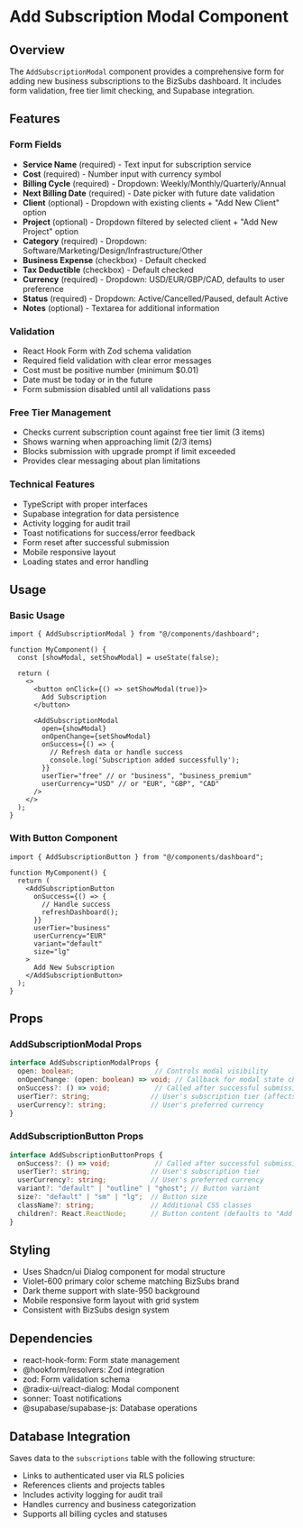 # Add Subscription Modal Component

## Overview
The `AddSubscriptionModal` component provides a comprehensive form for adding new business subscriptions to the BizSubs dashboard. It includes form validation, free tier limit checking, and Supabase integration.

## Features

### Form Fields
- **Service Name** (required) - Text input for subscription service
- **Cost** (required) - Number input with currency symbol
- **Billing Cycle** (required) - Dropdown: Weekly/Monthly/Quarterly/Annual
- **Next Billing Date** (required) - Date picker with future date validation
- **Client** (optional) - Dropdown with existing clients + "Add New Client" option
- **Project** (optional) - Dropdown filtered by selected client + "Add New Project" option
- **Category** (required) - Dropdown: Software/Marketing/Design/Infrastructure/Other
- **Business Expense** (checkbox) - Default checked
- **Tax Deductible** (checkbox) - Default checked
- **Currency** (required) - Dropdown: USD/EUR/GBP/CAD, defaults to user preference
- **Status** (required) - Dropdown: Active/Cancelled/Paused, default Active
- **Notes** (optional) - Textarea for additional information

### Validation
- React Hook Form with Zod schema validation
- Required field validation with clear error messages
- Cost must be positive number (minimum $0.01)
- Date must be today or in the future
- Form submission disabled until all validations pass

### Free Tier Management
- Checks current subscription count against free tier limit (3 items)
- Shows warning when approaching limit (2/3 items)
- Blocks submission with upgrade prompt if limit exceeded
- Provides clear messaging about plan limitations

### Technical Features
- TypeScript with proper interfaces
- Supabase integration for data persistence
- Activity logging for audit trail
- Toast notifications for success/error feedback
- Form reset after successful submission
- Mobile responsive layout
- Loading states and error handling

## Usage

### Basic Usage
```tsx
import { AddSubscriptionModal } from "@/components/dashboard";

function MyComponent() {
  const [showModal, setShowModal] = useState(false);

  return (
    <>
      <button onClick={() => setShowModal(true)}>
        Add Subscription
      </button>
      
      <AddSubscriptionModal
        open={showModal}
        onOpenChange={setShowModal}
        onSuccess={() => {
          // Refresh data or handle success
          console.log('Subscription added successfully');
        }}
        userTier="free" // or "business", "business_premium"
        userCurrency="USD" // or "EUR", "GBP", "CAD"
      />
    </>
  );
}
```

### With Button Component
```tsx
import { AddSubscriptionButton } from "@/components/dashboard";

function MyComponent() {
  return (
    <AddSubscriptionButton
      onSuccess={() => {
        // Handle success
        refreshDashboard();
      }}
      userTier="business"
      userCurrency="EUR"
      variant="default"
      size="lg"
    >
      Add New Subscription
    </AddSubscriptionButton>
  );
}
```

## Props

### AddSubscriptionModal Props
```typescript
interface AddSubscriptionModalProps {
  open: boolean;                    // Controls modal visibility
  onOpenChange: (open: boolean) => void; // Callback for modal state changes
  onSuccess?: () => void;           // Called after successful submission
  userTier?: string;               // User's subscription tier (affects limits)
  userCurrency?: string;           // User's preferred currency
}
```

### AddSubscriptionButton Props
```typescript
interface AddSubscriptionButtonProps {
  onSuccess?: () => void;           // Called after successful submission
  userTier?: string;               // User's subscription tier
  userCurrency?: string;           // User's preferred currency
  variant?: "default" | "outline" | "ghost"; // Button variant
  size?: "default" | "sm" | "lg";  // Button size
  className?: string;              // Additional CSS classes
  children?: React.ReactNode;      // Button content (defaults to "Add Subscription")
}
```

## Styling
- Uses Shadcn/ui Dialog component for modal structure
- Violet-600 primary color scheme matching BizSubs brand
- Dark theme support with slate-950 background
- Mobile responsive form layout with grid system
- Consistent with BizSubs design system

## Dependencies
- react-hook-form: Form state management
- @hookform/resolvers: Zod integration
- zod: Form validation schema
- @radix-ui/react-dialog: Modal component
- sonner: Toast notifications
- @supabase/supabase-js: Database operations

## Database Integration
Saves data to the `subscriptions` table with the following structure:
- Links to authenticated user via RLS policies
- References clients and projects tables
- Includes activity logging for audit trail
- Handles currency and business categorization
- Supports all billing cycles and statuses
